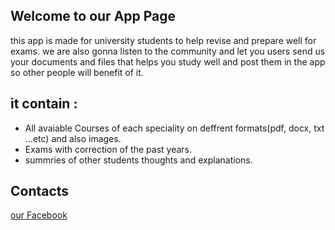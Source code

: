 ## Welcome to our App Page

this app is made for university students to help revise and prepare well for exams. 
we are also gonna listen to the community and let you users send us your documents and files that helps you study well and post them in the app so other people will benefit of it.


## it contain : 

- All avaiable Courses of each speciality on deffrent formats(pdf, docx, txt ...etc) and also images.
- Exams with correction of the past years.
- summries of other students thoughts and explanations. 


## Contacts

 [our Facebook](https://www.facebook.com/fethi.psy.3)
